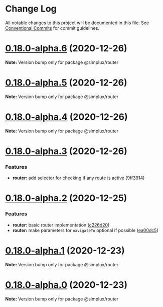 # Change Log

All notable changes to this project will be documented in this file.
See [Conventional Commits](https://conventionalcommits.org) for commit guidelines.

# [0.18.0-alpha.6](https://github.com/MrWolfZ/simplux/compare/v0.18.0-alpha.5...v0.18.0-alpha.6) (2020-12-26)

**Note:** Version bump only for package @simplux/router





# [0.18.0-alpha.5](https://github.com/MrWolfZ/simplux/compare/v0.18.0-alpha.4...v0.18.0-alpha.5) (2020-12-26)

**Note:** Version bump only for package @simplux/router





# [0.18.0-alpha.4](https://github.com/MrWolfZ/simplux/compare/v0.18.0-alpha.3...v0.18.0-alpha.4) (2020-12-26)

**Note:** Version bump only for package @simplux/router





# [0.18.0-alpha.3](https://github.com/MrWolfZ/simplux/compare/v0.18.0-alpha.2...v0.18.0-alpha.3) (2020-12-26)


### Features

* **router:** add selector for checking if any route is active ([9ff3914](https://github.com/MrWolfZ/simplux/commit/9ff39140533655615384c0b581f1211104480a10))





# [0.18.0-alpha.2](https://github.com/MrWolfZ/simplux/compare/v0.18.0-alpha.1...v0.18.0-alpha.2) (2020-12-25)


### Features

* **router:** basic router implementation ([c226d20](https://github.com/MrWolfZ/simplux/commit/c226d206d770950adc9588ddf25da7e79eca5bba))
* **router:** make parameters for `navigateTo` optional if possible ([ea00dc5](https://github.com/MrWolfZ/simplux/commit/ea00dc5d777da96c7538050323f720c603fc6a78))





# [0.18.0-alpha.1](https://github.com/MrWolfZ/simplux/compare/v0.18.0-alpha.0...v0.18.0-alpha.1) (2020-12-23)

**Note:** Version bump only for package @simplux/router





# [0.18.0-alpha.0](https://github.com/MrWolfZ/simplux/compare/v0.17.0...v0.18.0-alpha.0) (2020-12-23)

**Note:** Version bump only for package @simplux/router
